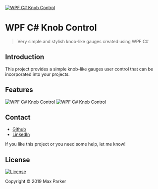 <a href="https://github.com/prkrmx/Knob"><img src="https://user-images.githubusercontent.com/7262108/54481156-c65f9780-4839-11e9-9eea-803fb68e0ea1.png" title="WPF C# Knob Control" alt="WPF C# Knob Control"></a>
# WPF C# Knob Control
> Very simple and stylish knob-like gauges created using WPF C#

## Introduction
This project provides a simple knob-like gauges user control that can be incorporated into your projects.

## Features
<img src="https://user-images.githubusercontent.com/7262108/54481133-a5974200-4839-11e9-9180-673817c5b87e.png" title="WPF C# Knob Control" alt="WPF C# Knob Control">
<img src="https://user-images.githubusercontent.com/7262108/54481148-bba50280-4839-11e9-86b9-c3498715a5f7.png" title="WPF C# Knob Control" alt="WPF C# Knob Control">

## Contact 

 - [Github](https://github.com/prkrmx) 
 - [LinkedIn](https://www.linkedin.com/in/parkermax)
 
 If you like this project or you need some help, let me know!

## License

[![License](http://img.shields.io/:license-mit-blue.svg?style=flat-square)](https://github.com/prkrmx/Knob/blob/master/LICENSE) 

Copyright © 2019 Max Parker